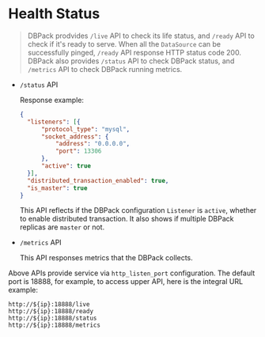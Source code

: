 # Health Status

> DBPack prodvides `/live` API to check its life status, and `/ready` API to check if it's ready to serve. When all the `DataSource` can be successfully pinged, `/ready` API response HTTP status code 200. DBPack also provides `/status` API to check DBPack status, and `/metrics` API to check DBPack running metrics.

+ `/status` API

  Response example:

  ```json
  {
  	"listeners": [{
  		"protocol_type": "mysql",
  		"socket_address": {
  			"address": "0.0.0.0",
  			"port": 13306
  		},
  		"active": true
  	}],
  	"distributed_transaction_enabled": true,
  	"is_master": true
  }
  ```

  This API reflects if the DBPack configuration `Listener` is `active`, whether to enable distributed transaction. It also shows if multiple DBPack replicas are `master` or not.

+ `/metrics` API

  This API responses metrics that the DBPack collects.

Above APIs provide service via `http_listen_port` configuration. The default port is 18888, for example, to access upper API, here is the integral URL example:

```
http://${ip}:18888/live
http://${ip}:18888/ready
http://${ip}:18888/status
http://${ip}:18888/metrics
```